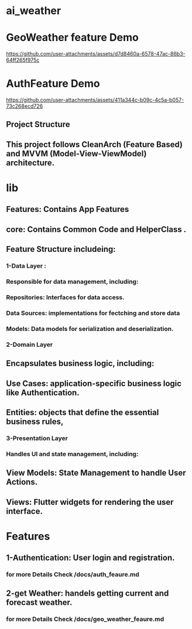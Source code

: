 # ai_weather
# GeoWeather feature Demo


https://github.com/user-attachments/assets/d7d8460a-6578-47ac-86b3-64ff265f975c


# AuthFeature Demo
https://github.com/user-attachments/assets/411a344c-b09c-4c5a-b057-73c268ecd726
## Project Structure
## This project follows CleanArch (Feature Based) and MVVM (Model-View-ViewModel) architecture.

# lib
## Features: Contains App Features
## core: Contains Common Code and HelperClass .

## Feature Structure includeing:
###  1-Data Layer :
### Responsible for data management, including:
### Repositories: Interfaces for data access.






### Data Sources: implementations for fectching and store data



### Models: Data models for serialization and deserialization.

### 2-Domain Layer
## Encapsulates business logic, including:
## Use Cases: application-specific business logic like Authentication.
## Entities:  objects that define the essential business rules, 

### 3-Presentation Layer
### Handles UI and state management, including:
## View Models: State Management to handle User Actions.
## Views: Flutter widgets for rendering the user interface.

# Features
## 1-Authentication: User login and registration.
### for more Details Check /docs/auth_feaure.md

## 2-get Weather: handels getting current and forecast weather.
### for more Details Check /docs/geo_weather_feaure.md






